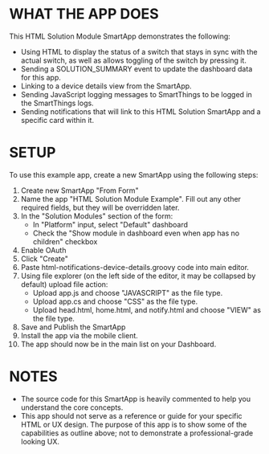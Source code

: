 WHAT THE APP DOES
=================

This HTML Solution Module SmartApp demonstrates the following:

* Using HTML to display the status of a switch that stays in sync with the actual switch, as well as allows toggling of the switch by pressing it.
* Sending a SOLUTION_SUMMARY event to update the dashboard data for this app.
* Linking to a device details view from the SmartApp.
* Sending JavaScript logging messages to SmartThings to be logged in the SmartThings logs.
* Sending notifications that will link to this HTML Solution SmartApp and a specific card within it.


SETUP
=====

To use this example app, create a new SmartApp using the following steps:

1.  Create new SmartApp "From Form"
2.  Name the app "HTML Solution Module Example". Fill out any other required fields, but they will be overridden later.
3.  In the "Solution Modules" section of the form:
	+ In "Platform" input, select "Default" dashboard
	+ Check the "Show module in dashboard even when app has no children" checkbox
4.  Enable OAuth
5.  Click "Create"
6.  Paste html-notifications-device-details.groovy code into main editor.
7.  Using file explorer (on the left side of the editor, it may be collapsed by default) upload file action:
	+ Upload app.js and choose "JAVASCRIPT" as the file type.
	+ Upload app.cs and choose "CSS" as the file type.
    + Upload head.html, home.html, and notify.html and choose "VIEW" as the file type.
8.  Save and Publish the SmartApp
9.  Install the app via the mobile client.
10.  The app should now be in the main list on your Dashboard.

NOTES
=====

* The source code for this SmartApp is heavily commented to help you understand the core concepts.
* This app should not serve as a reference or guide for your specific HTML or UX design. The purpose of this app is to show some of the capabilities as outline above; not to demonstrate a professional-grade looking UX.

